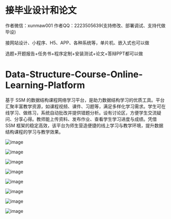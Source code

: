 # 接毕业设计和论文
作者微信：xunmaw001  作者QQ：2223505639(支持修改、部署调试、支持代做毕设)

接网站设计、小程序、H5、APP、各种系统等，单片机、嵌入式也可以做

选题+开题报告+任务书+程序定制+安装测试+论文+答辩PPT都可以做
# Data-Structure-Course-Online-Learning-Platform
基于 SSM 的数据结构课程网络学习平台，是助力数据结构学习的优质工具。平台汇聚丰富教学资源，如课程视频、课件、习题等，满足多样化学习需求。学生可在线学习、做练习，系统自动批改并提供错题分析。设有讨论区，方便学生交流疑问、分享心得。教师能上传资料、发布作业、查看学生学习进度与成绩。凭借 SSM 框架的稳定高效，该平台为师生营造便捷的线上学习与教学环境，提升数据结构课程的学习与教学效果。 

![image](https://github.com/user-attachments/assets/5a037634-d6ac-4ccf-8f39-6efadd61c22f)

![image](https://github.com/user-attachments/assets/1198b595-0561-48c8-88f6-d2a2d5b6c941)

![image](https://github.com/user-attachments/assets/0743cdce-3e43-454b-a5ce-0d06ac892ef3)

![image](https://github.com/user-attachments/assets/e3302b68-90a8-4ff1-b39d-87ba99cb9af3)

![image](https://github.com/user-attachments/assets/520f2ad3-2ee5-43d1-8be4-dd7282fbdaed)

![image](https://github.com/user-attachments/assets/464f65e4-33b0-4396-a491-834da2be8dfd)

![image](https://github.com/user-attachments/assets/87f468ac-277c-4d9e-a526-845f8249328d)

![image](https://github.com/user-attachments/assets/db60fd09-5a20-48fd-b115-f0856b344f45)
